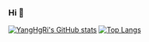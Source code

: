 ### Hi 👋

<!--
**YangHgRi/YangHgRi** is a ✨ _special_ ✨ repository because its `README.md` (this file) appears on your GitHub profile.

Here are some ideas to get you started:

- 🔭 I’m currently working on ...
- 🌱 I’m currently learning ...
- 👯 I’m looking to collaborate on ...
- 🤔 I’m looking for help with ...
- 💬 Ask me about ...
- 📫 How to reach me: ...
- 😄 Pronouns: ...
- ⚡ Fun fact: ...
-->

[![YangHgRi's GitHub stats](https://github-readme-stats.vercel.app/api?username=YangHgRi&count_private=true&show_icons=true&theme=highcontrast)](https://github.com/anuraghazra/github-readme-stats) [![Top Langs](https://github-readme-stats.vercel.app/api/top-langs/?username=YangHgRi&layout=compact)](https://github.com/anuraghazra/github-readme-stats)
